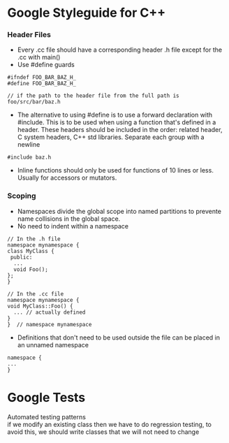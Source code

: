 # Google Styleguide for C++

### Header Files
- Every .cc file should have a corresponding header .h file except for the .cc with main()
- Use #define guards
```
#ifndef FOO_BAR_BAZ_H_
#define FOO_BAR_BAZ_H_

// if the path to the header file from the full path is foo/src/bar/baz.h
```
- The alternative to using #define is to use a forward declaration with #include. This is to be used when using a function that's defined in a header. These headers should be included in the order: related header, C system headers, C++ std libraries. Separate each group with a newline
```
#include baz.h
```
- Inline functions should only be used for functions of 10 lines or less. Usually for accessors or mutators. 

### Scoping
- Namespaces divide the global scope into named partitions to prevente name collisions in the global space.
- No need to indent within a namespace
```
// In the .h file
namespace mynamespace {
class MyClass {
 public:
  ...
  void Foo();
};
}
```
```
// In the .cc file
namespace mynamespace {
void MyClass::Foo() {
  ... // actually defined
}
}  // namespace mynamespace
```
- Definitions that don't need to be used outside the file can be placed in an unnamed namespace
```
namespace {
...
}
```
# Google Tests
Automated testing patterns  
if we modify an existing class then we have to do regression testing, to avoid this, we should write classes that we will not need to change  



